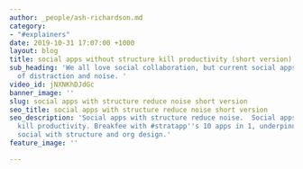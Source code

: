 ```yaml
---
author: _people/ash-richardson.md
category:
- "#explainers"
date: 2019-10-31 17:07:00 +1000
layout: blog
title: social apps without structure kill productivity (short version)
sub_heading: 'We all love social collaboration, but current social apps are a firehose
  of distraction and noise. '
video_id: jNXNKhDJdGc
banner_image: ''
slug: social apps with structure reduce noise short version
seo_title: social apps with structure reduce noise short version
seo_description: 'Social apps with structure reduce noise.  Social apps without structure
  kill productivity. Breakfee with #stratapp''s 10 apps in 1, underpinned by unique
  social with structure and org design.'
feature_image: ''

---
```

